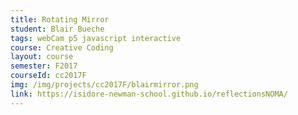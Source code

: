 ```yaml
---
title: Rotating Mirror
student: Blair Bueche
tags: webCam p5 javascript interactive
course: Creative Coding
layout: course
semester: F2017
courseId: cc2017F
img: /img/projects/cc2017F/blairmirror.png
link: https://isidore-newman-school.github.io/reflectionsNOMA/
---
```

